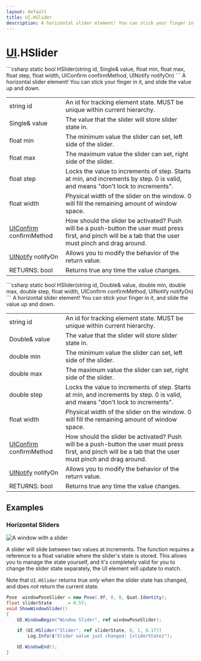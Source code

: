 ```yaml
---
layout: default
title: UI.HSlider
description: A horizontal slider element! You can stick your finger in it, and slide the value up and down.
---
```

# [UI]({{site.url}}/Pages/StereoKit/UI.html).HSlider

<div class='signature' markdown='1'>
```csharp
static bool HSlider(string id, Single& value, float min, float max, float step, float width, UIConfirm confirmMethod, UINotify notifyOn)
```
A horizontal slider element! You can stick your finger
in it, and slide the value up and down.
</div>

|  |  |
|--|--|
|string id|An id for tracking element state. MUST be unique             within current hierarchy.|
|Single& value|The value that the slider will store slider              state in.|
|float min|The minimum value the slider can set, left side              of the slider.|
|float max|The maximum value the slider can set, right              side of the slider.|
|float step|Locks the value to increments of step. Starts             at min, and increments by step. 0 is valid, and means "don't lock             to increments".|
|float width|Physical width of the slider on the window. 0             will fill the remaining amount of window space.|
|[UIConfirm]({{site.url}}/Pages/StereoKit/UIConfirm.html) confirmMethod|How should the slider be activated?             Push will be a push-button the user must press first, and pinch             will be a tab that the user must pinch and drag around.|
|[UINotify]({{site.url}}/Pages/StereoKit/UINotify.html) notifyOn|Allows you to modify the behavior of the             return value.|
|RETURNS: bool|Returns true any time the value changes.|

<div class='signature' markdown='1'>
```csharp
static bool HSlider(string id, Double& value, double min, double max, double step, float width, UIConfirm confirmMethod, UINotify notifyOn)
```
A horizontal slider element! You can stick your finger
in it, and slide the value up and down.
</div>

|  |  |
|--|--|
|string id|An id for tracking element state. MUST be unique             within current hierarchy.|
|Double& value|The value that the slider will store slider              state in.|
|double min|The minimum value the slider can set, left side              of the slider.|
|double max|The maximum value the slider can set, right              side of the slider.|
|double step|Locks the value to increments of step. Starts             at min, and increments by step. 0 is valid, and means "don't lock             to increments".|
|float width|Physical width of the slider on the window. 0             will fill the remaining amount of window space.|
|[UIConfirm]({{site.url}}/Pages/StereoKit/UIConfirm.html) confirmMethod|How should the slider be activated?             Push will be a push-button the user must press first, and pinch             will be a tab that the user must pinch and drag around.|
|[UINotify]({{site.url}}/Pages/StereoKit/UINotify.html) notifyOn|Allows you to modify the behavior of the             return value.|
|RETURNS: bool|Returns true any time the value changes.|





## Examples

### Horizontal Sliders

![A window with a slider]({{site.screen_url}}/UI/SliderWindow.jpg)

A slider will slide between two values at increments. The function
requires a reference to a float variable where the slider's state is
stored. This allows you to manage the state yourself, and it's
completely valid for you to change the slider state separately, the
UI element will update to match.

Note that `UI.HSlider` returns true _only_ when the slider state has
changed, and does _not_ return the current state.

```csharp
Pose  windowPoseSlider = new Pose(.9f, 0, 0, Quat.Identity);
float sliderState      = 0.5f;
void ShowWindowSlider()
{
	UI.WindowBegin("Window Slider", ref windowPoseSlider);

	if (UI.HSlider("Slider", ref sliderState, 0, 1, 0.1f))
		Log.Info($"Slider value just changed: {sliderState}");

	UI.WindowEnd();
}
```

